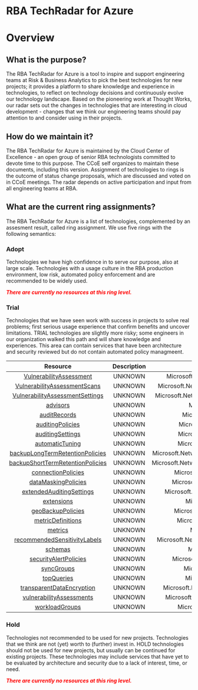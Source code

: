 
RBA TechRadar for Azure
=======================

# Overview

## What is the purpose?


The RBA TechRadar for Azure is a tool to inspire and support engineering teams at Risk & Business Analytics to pick the best technologies for new projects; it provides a platform to share knowledge and experience in technologies, to reflect on technology decisions and continuously evolve our technology landscape.  Based on the pioneering work at Thought Works, our radar sets out the changes in technologies that are interesting in cloud development - changes that we think our engineering teams should pay attention to and consider using in their projects.
## How do we maintain it?


The RBA TechRadar for Azure is maintained by the Cloud Center of Excellence - an open group of senior RBA technologists committed to devote time to this purpose.  The CCoE self organizes to maintain these documents, including this version.  Assignment of technologies to rings is the outcome of status change proposals, which are discussed and voted on in CCoE meetings.  The radar depends on active participation and input from all engineering teams at RBA.
## What are the current ring assignments?


The RBA TechRadar for Azure is a list of technologies, complemented by an assesment result, called ring assignment.  We use five rings with the following semantics:
### Adopt


Technologies we have high confidence in to serve our purpose, also at large scale.  Technologies with a usage culture in the RBA production environment, low risk, automated policy enforcement and are recommended to be widely used.  
  
***<font color="red"> There are currently no resources at this ring level. </font>***
### Trial


Technologies that we have seen work with success in projects to solve real problems;  first serious usage experience that confirm benefits and uncover limitations.  TRIAL technologies are slightly more risky; some engineers in our organization walked this path and will share knowledge and experiences.  This area can contain services that have been architecture and security reviewed but do not contain automated policy managmeent.  

|Resource|Description|Path|Status|
| :---: | :---: | :---: | :---: |
|[VulnerabilityAssessment](https://github.com/openrba/python-azure-techradar/Microsoft.Network/servers/databases/VulnerabilityAssessment/README.md)|UNKNOWN|Microsoft.Network/servers/databases/VulnerabilityAssessment|TRIAL|
|[VulnerabilityAssessmentScans](https://github.com/openrba/python-azure-techradar/Microsoft.Network/servers/databases/VulnerabilityAssessmentScans/README.md)|UNKNOWN|Microsoft.Network/servers/databases/VulnerabilityAssessmentScans|TRIAL|
|[VulnerabilityAssessmentSettings](https://github.com/openrba/python-azure-techradar/Microsoft.Network/servers/databases/VulnerabilityAssessmentSettings/README.md)|UNKNOWN|Microsoft.Network/servers/databases/VulnerabilityAssessmentSettings|TRIAL|
|[advisors](https://github.com/openrba/python-azure-techradar/Microsoft.Network/servers/databases/advisors/README.md)|UNKNOWN|Microsoft.Network/servers/databases/advisors|TRIAL|
|[auditRecords](https://github.com/openrba/python-azure-techradar/Microsoft.Network/servers/databases/auditRecords/README.md)|UNKNOWN|Microsoft.Network/servers/databases/auditRecords|TRIAL|
|[auditingPolicies](https://github.com/openrba/python-azure-techradar/Microsoft.Network/servers/databases/auditingPolicies/README.md)|UNKNOWN|Microsoft.Network/servers/databases/auditingPolicies|TRIAL|
|[auditingSettings](https://github.com/openrba/python-azure-techradar/Microsoft.Network/servers/databases/auditingSettings/README.md)|UNKNOWN|Microsoft.Network/servers/databases/auditingSettings|TRIAL|
|[automaticTuning](https://github.com/openrba/python-azure-techradar/Microsoft.Network/servers/databases/automaticTuning/README.md)|UNKNOWN|Microsoft.Network/servers/databases/automaticTuning|TRIAL|
|[backupLongTermRetentionPolicies](https://github.com/openrba/python-azure-techradar/Microsoft.Network/servers/databases/backupLongTermRetentionPolicies/README.md)|UNKNOWN|Microsoft.Network/servers/databases/backupLongTermRetentionPolicies|TRIAL|
|[backupShortTermRetentionPolicies](https://github.com/openrba/python-azure-techradar/Microsoft.Network/servers/databases/backupShortTermRetentionPolicies/README.md)|UNKNOWN|Microsoft.Network/servers/databases/backupShortTermRetentionPolicies|TRIAL|
|[connectionPolicies](https://github.com/openrba/python-azure-techradar/Microsoft.Network/servers/databases/connectionPolicies/README.md)|UNKNOWN|Microsoft.Network/servers/databases/connectionPolicies|TRIAL|
|[dataMaskingPolicies](https://github.com/openrba/python-azure-techradar/Microsoft.Network/servers/databases/dataMaskingPolicies/README.md)|UNKNOWN|Microsoft.Network/servers/databases/dataMaskingPolicies|TRIAL|
|[extendedAuditingSettings](https://github.com/openrba/python-azure-techradar/Microsoft.Network/servers/databases/extendedAuditingSettings/README.md)|UNKNOWN|Microsoft.Network/servers/databases/extendedAuditingSettings|TRIAL|
|[extensions](https://github.com/openrba/python-azure-techradar/Microsoft.Network/servers/databases/extensions/README.md)|UNKNOWN|Microsoft.Network/servers/databases/extensions|TRIAL|
|[geoBackupPolicies](https://github.com/openrba/python-azure-techradar/Microsoft.Network/servers/databases/geoBackupPolicies/README.md)|UNKNOWN|Microsoft.Network/servers/databases/geoBackupPolicies|TRIAL|
|[metricDefinitions](https://github.com/openrba/python-azure-techradar/Microsoft.Network/servers/databases/metricDefinitions/README.md)|UNKNOWN|Microsoft.Network/servers/databases/metricDefinitions|TRIAL|
|[metrics](https://github.com/openrba/python-azure-techradar/Microsoft.Network/servers/databases/metrics/README.md)|UNKNOWN|Microsoft.Network/servers/databases/metrics|TRIAL|
|[recommendedSensitivityLabels](https://github.com/openrba/python-azure-techradar/Microsoft.Network/servers/databases/recommendedSensitivityLabels/README.md)|UNKNOWN|Microsoft.Network/servers/databases/recommendedSensitivityLabels|TRIAL|
|[schemas](https://github.com/openrba/python-azure-techradar/Microsoft.Network/servers/databases/schemas/README.md)|UNKNOWN|Microsoft.Network/servers/databases/schemas|TRIAL|
|[securityAlertPolicies](https://github.com/openrba/python-azure-techradar/Microsoft.Network/servers/databases/securityAlertPolicies/README.md)|UNKNOWN|Microsoft.Network/servers/databases/securityAlertPolicies|TRIAL|
|[syncGroups](https://github.com/openrba/python-azure-techradar/Microsoft.Network/servers/databases/syncGroups/README.md)|UNKNOWN|Microsoft.Network/servers/databases/syncGroups|TRIAL|
|[topQueries](https://github.com/openrba/python-azure-techradar/Microsoft.Network/servers/databases/topQueries/README.md)|UNKNOWN|Microsoft.Network/servers/databases/topQueries|TRIAL|
|[transparentDataEncryption](https://github.com/openrba/python-azure-techradar/Microsoft.Network/servers/databases/transparentDataEncryption/README.md)|UNKNOWN|Microsoft.Network/servers/databases/transparentDataEncryption|TRIAL|
|[vulnerabilityAssessments](https://github.com/openrba/python-azure-techradar/Microsoft.Network/servers/databases/vulnerabilityAssessments/README.md)|UNKNOWN|Microsoft.Network/servers/databases/vulnerabilityAssessments|TRIAL|
|[workloadGroups](https://github.com/openrba/python-azure-techradar/Microsoft.Network/servers/databases/workloadGroups/README.md)|UNKNOWN|Microsoft.Network/servers/databases/workloadGroups|TRIAL|

### Hold


Technologies not recommended to be used for new projects. Technologies that we think are not (yet) worth to (further) invest in.  HOLD technologies should not be used for new projects, but usually can be continued for existing projects.  These technologies may include services that have yet to be evaluated by architecture and security due to a lack of interest, time, or need.  
  
***<font color="red"> There are currently no resources at this ring level. </font>***